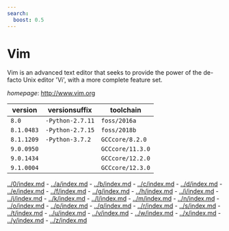 ```yaml
---
search:
  boost: 0.5
---
```

# Vim

Vim is an advanced text editor that seeks to provide the power   of the de-facto Unix editor 'Vi', with a more complete feature set.

*homepage*: <http://www.vim.org>

version | versionsuffix | toolchain
--------|---------------|----------
``8.0`` | ``-Python-2.7.11`` | ``foss/2016a``
``8.1.0483`` | ``-Python-2.7.15`` | ``foss/2018b``
``8.1.1209`` | ``-Python-3.7.2`` | ``GCCcore/8.2.0``
``9.0.0950`` |  | ``GCCcore/11.3.0``
``9.0.1434`` |  | ``GCCcore/12.2.0``
``9.1.0004`` |  | ``GCCcore/12.3.0``

[../0/index.md](0) - [../a/index.md](a) - [../b/index.md](b) - [../c/index.md](c) - [../d/index.md](d) - [../e/index.md](e) - [../f/index.md](f) - [../g/index.md](g) - [../h/index.md](h) - [../i/index.md](i) - [../j/index.md](j) - [../k/index.md](k) - [../l/index.md](l) - [../m/index.md](m) - [../n/index.md](n) - [../o/index.md](o) - [../p/index.md](p) - [../q/index.md](q) - [../r/index.md](r) - [../s/index.md](s) - [../t/index.md](t) - [../u/index.md](u) - [../v/index.md](v) - [../w/index.md](w) - [../x/index.md](x) - [../y/index.md](y) - [../z/index.md](z)

